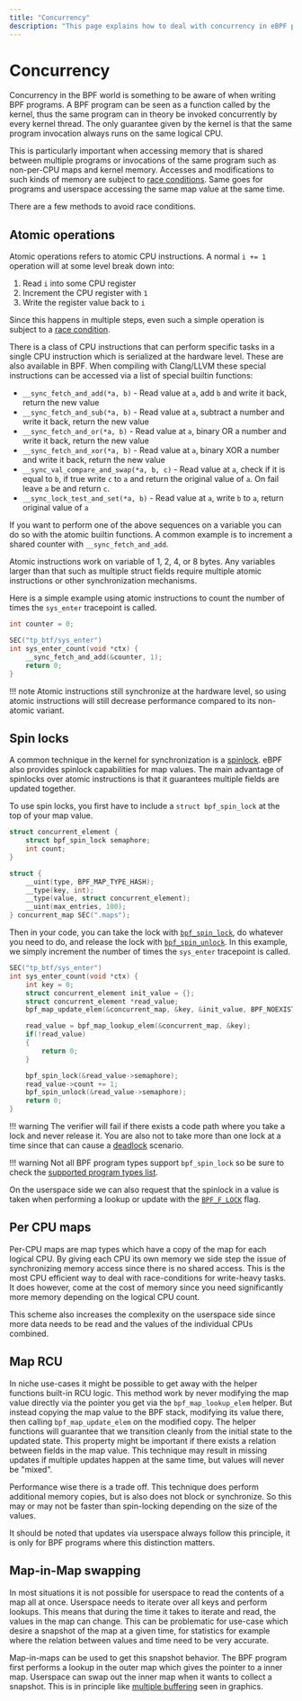 ```yaml
---
title: "Concurrency"
description: "This page explains how to deal with concurrency in eBPF programs. It explains multiple methods to deal with concurrency, their pros and cons, and when to use them."
---
```

# Concurrency

Concurrency in the BPF world is something to be aware of when writing BPF programs. A BPF program can be seen as a function called by the kernel, thus the same program can in theory be invoked concurrently by every kernel thread. The only guarantee given by the kernel is that the same program invocation always runs on the same logical CPU.

This is particularly important when accessing memory that is shared between multiple programs or invocations of the same program such as non-per-CPU maps and kernel memory. Accesses and modifications to such kinds of memory are subject to [race conditions](https://en.wikipedia.org/wiki/Race_condition). Same goes for programs and userspace accessing the same map value at the same time.

There are a few methods to avoid race conditions.

## Atomic operations

Atomic operations refers to atomic CPU instructions. A normal `i += 1` operation will at some level break down into:

1. Read `i` into some CPU register
2. Increment the CPU register with `1`
3. Write the register value back to `i`

Since this happens in multiple steps, even such a simple operation is subject to a [race condition](https://en.wikipedia.org/wiki/Race_condition).

There is a class of CPU instructions that can perform specific tasks in a single CPU instruction which is serialized at the hardware level. These are also available in BPF. When compiling with Clang/LLVM these special instructions can be accessed via a list of special builtin functions:

* `__sync_fetch_and_add(*a, b)` - Read value at `a`, add `b` and write it back, return the new value
* `__sync_fetch_and_sub(*a, b)` - Read value at `a`, subtract a number and write it back, return the new value
* `__sync_fetch_and_or(*a, b)` - Read value at `a`, binary OR a number and write it back, return the new value
* `__sync_fetch_and_xor(*a, b)` - Read value at `a`, binary XOR a number and write it back, return the new value
* `__sync_val_compare_and_swap(*a, b, c)` - Read value at `a`, check if it is equal to `b`, if true write `c` to `a` and return the original value of `a`. On fail leave `a` be and return `c`.
* `__sync_lock_test_and_set(*a, b)` - Read value at `a`, write `b` to `a`, return original value of `a`

If you want to perform one of the above sequences on a variable you can do so with the atomic builtin functions. A common example is to increment a shared counter with `__sync_fetch_and_add`.

Atomic instructions work on variable of 1, 2, 4, or 8 bytes. Any variables larger than that such as multiple struct fields require multiple atomic instructions or other synchronization mechanisms.

Here is a simple example using atomic instructions to count the number of times the `sys_enter` tracepoint is called.

```c
int counter = 0;

SEC("tp_btf/sys_enter")
int sys_enter_count(void *ctx) {
	__sync_fetch_and_add(&counter, 1);
	return 0;
}
```

!!! note
	Atomic instructions still synchronize at the hardware level, so using atomic instructions will still decrease performance compared to its non-atomic variant.

## Spin locks

A common technique in the kernel for synchronization is a [spinlock](https://en.wikipedia.org/wiki/Spinlock). eBPF also provides spinlock capabilities for map values. The main advantage of spinlocks over atomic instructions is that it guarantees multiple fields are updated together.

To use spin locks, you first have to include a `struct bpf_spin_lock` at the top of your map value.

```c
struct concurrent_element {
	struct bpf_spin_lock semaphore;
	int count;
}

struct {
	__uint(type, BPF_MAP_TYPE_HASH);
	__type(key, int);
	__type(value, struct concurrent_element);
	__uint(max_entries, 100);
} concurrent_map SEC(".maps");
```

Then in your code, you can take the lock with [`bpf_spin_lock`](../helper-function/bpf_spin_lock.md), do whatever you need to do, and release the lock with [`bpf_spin_unlock`](../helper-function/bpf_spin_unlock.md). In this example, we simply increment the number of times the `sys_enter` tracepoint is called.

```c
SEC("tp_btf/sys_enter")
int sys_enter_count(void *ctx) {
	int key = 0;
	struct concurrent_element init_value = {};
	struct concurrent_element *read_value;
	bpf_map_update_elem(&concurrent_map, &key, &init_value, BPF_NOEXIST);

	read_value = bpf_map_lookup_elem(&concurrent_map, &key);
	if(!read_value)
	{
		return 0;
	}

	bpf_spin_lock(&read_value->semaphore);
	read_value->count += 1;
	bpf_spin_unlock(&read_value->semaphore);
	return 0;
}
```

!!! warning
	The verifier will fail if there exists a code path where you take a lock and never release it. You are also not to take more than one lock at a time since that can cause a [deadlock](https://en.wikipedia.org/wiki/Deadlock) scenario.

!!! warning
	Not all BPF program types support `bpf_spin_lock` so be sure to check the [supported program types list](../helper-function/bpf_spin_lock.md#program-types).

On the userspace side we can also request that the spinlock in a value is taken when performing a lookup or update with the [`BPF_F_LOCK`](../syscall/BPF_MAP_LOOKUP_ELEM.md#bpf_f_lock) flag.

## Per CPU maps

Per-CPU maps are map types which have a copy of the map for each logical CPU. By giving each CPU its own memory we side step the issue of synchronizing memory access since there is no shared access. This is the most CPU efficient way to deal with race-conditions for write-heavy tasks. It does however, come at the cost of memory since you need significantly more memory depending on the logical CPU count.

This scheme also increases the complexity on the userspace side since more data needs to be read and the values of the individual CPUs combined.

## Map RCU

In niche use-cases it might be possible to get away with the helper functions built-in RCU logic. This method work by never modifying the map value directly via the pointer you get via the `bpf_map_lookup_elem` helper. But instead copying the map value to the BPF stack, modifying its value there, then calling `bpf_map_update_elem` on the modified copy. The helper functions will guarantee that we transition cleanly from the initial state to the updated state. This property might be important if there exists a relation between fields in the map value. This technique may result in missing updates if multiple updates happen at the same time, but values will never be "mixed".

Performance wise there is a trade off. This technique does perform additional memory copies, but is also does not block or synchronize. So this may or may not be faster than spin-locking depending on the size of the values.

It should be noted that updates via userspace always follow this principle, it is only for BPF programs where this distinction matters.

## Map-in-Map swapping

In most situations it is not possible for userspace to read the contents of a map all at once. Userspace needs to iterate over all keys and perform lookups. This means that during the time it takes to iterate and read, the values in the map can change. This can be problematic for use-case which desire a snapshot of the map at a given time, for statistics for example where the relation between values and time need to be very accurate.

Map-in-maps can be used to get this snapshot behavior. The BPF program first performs a lookup in the outer map which gives the pointer to a inner map. Userspace can swap out the inner map when it wants to collect a snapshot. This is in principle like [multiple buffering](https://en.wikipedia.org/wiki/Multiple_buffering) seen in graphics.
